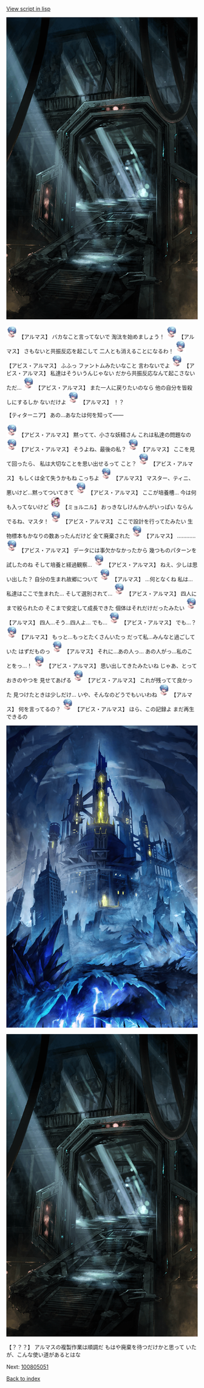 [View script in lisp](../scripts/100805040.txt)

![bifrost.png](../images/backgrounds/bifrost.png)

<img src="../images/units/3840001.png" alt="3840001.png" height="34"/>
【アルマス】
バカなこと言ってないで
淘汰を始めましょう！

<img src="../images/units/3840001.png" alt="3840001.png" height="34"/>
【アルマス】
さもないと共振反応を起こして
二人とも消えることになるわ！

<img src="../images/units/3840001.png" alt="3840001.png" height="34"/>
【アビス・アルマス】
ふふっ
ファントムみたいなこと
言わないでよ

<img src="../images/units/3840001.png" alt="3840001.png" height="34"/>
【アビス・アルマス】
私達はそういうんじゃない
だから共振反応なんて起こさない
ただ…

<img src="../images/units/3840001.png" alt="3840001.png" height="34"/>
【アビス・アルマス】
また一人に戻りたいのなら
他の自分を皆殺しにするしか
ないだけよ

<img src="../images/units/3840001.png" alt="3840001.png" height="34"/>
【アルマス】
！？

【ティターニア】
あの…あなたは何を知って――

<img src="../images/units/3840001.png" alt="3840001.png" height="34"/>
【アビス・アルマス】
黙ってて、小さな妖精さん
これは私達の問題なの

<img src="../images/units/3840001.png" alt="3840001.png" height="34"/>
【アビス・アルマス】
そうよね、最後の私？

<img src="../images/units/3840001.png" alt="3840001.png" height="34"/>
【アルマス】
ここを見て回ったら、
私は大切なことを思い出せるって
こと？

<img src="../images/units/3840001.png" alt="3840001.png" height="34"/>
【アビス・アルマス】
もしくは全て失うかもね
こっちよ

<img src="../images/units/3840001.png" alt="3840001.png" height="34"/>
【アルマス】
マスター、ティニ、
悪いけど…黙ってついてきて

<img src="../images/units/3840001.png" alt="3840001.png" height="34"/>
【アビス・アルマス】
ここが培養槽…
今は何も入ってないけど

<img src="../images/units/3200111.png" alt="3200111.png" height="34"/>
【ミョルニル】
おっきなしけんかんがいっぱい
ならんでるね、マスタ！

<img src="../images/units/3840001.png" alt="3840001.png" height="34"/>
【アビス・アルマス】
ここで設計を行ってたみたい
生物標本もかなりの数あったんだけど
全て廃棄された

<img src="../images/units/3840001.png" alt="3840001.png" height="34"/>
【アルマス】
…………

<img src="../images/units/3840001.png" alt="3840001.png" height="34"/>
【アビス・アルマス】
データには事欠かなかったから
幾つものパターンを試したのね
そして培養と経過観察…

<img src="../images/units/3840001.png" alt="3840001.png" height="34"/>
【アビス・アルマス】
ねえ、少しは思い出した？
自分の生まれ故郷について

<img src="../images/units/3840001.png" alt="3840001.png" height="34"/>
【アルマス】
…何となくね
私は…私達はここで生まれた…
そして選別されて…

<img src="../images/units/3840001.png" alt="3840001.png" height="34"/>
【アビス・アルマス】
四人にまで絞られたの
そこまで安定して成長できた
個体はそれだけだったみたい

<img src="../images/units/3840001.png" alt="3840001.png" height="34"/>
【アルマス】
四人…そう…四人よ…
でも…

<img src="../images/units/3840001.png" alt="3840001.png" height="34"/>
【アビス・アルマス】
でも…？

<img src="../images/units/3840001.png" alt="3840001.png" height="34"/>
【アルマス】
もっと…もっとたくさんいたっ
だって私…みんなと過ごしていた
はずだものっ

<img src="../images/units/3840001.png" alt="3840001.png" height="34"/>
【アルマス】
それに…あの人っ…
あの人がっ…私のことをっ…！

<img src="../images/units/3840001.png" alt="3840001.png" height="34"/>
【アビス・アルマス】
思い出してきたみたいね
じゃあ、とっておきのやつを
見せてあげる

<img src="../images/units/3840001.png" alt="3840001.png" height="34"/>
【アビス・アルマス】
これが残ってて良かった
見つけたときは少しだけ…
いや、そんなのどうでもいいわね

<img src="../images/units/3840001.png" alt="3840001.png" height="34"/>
【アルマス】
何を言ってるの？

<img src="../images/units/3840001.png" alt="3840001.png" height="34"/>
【アビス・アルマス】
ほら、この記録よ
まだ再生できるの

![satan.png](../images/backgrounds/satan.png)

![bifrost.png](../images/backgrounds/bifrost.png)

【？？？】
アルマスの複製作業は順調だ
もはや廃棄を待つだけかと思って
いたが、こんな使い道があるとはな

Next: [100805051](100805051.md)

[Back to index](index.md)
